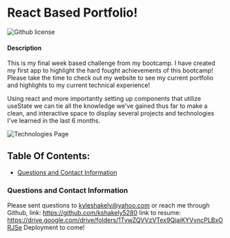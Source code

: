 # React Based Portfolio!
![Github license](https://img.shields.io/badge/license-Other-blue.svg)
#### Description
This is my final week based challenge from my bootcamp. I have created my first app to highlight the hard fought achievements of this bootcamp! Please take the time to check out my website to see my current portfolio and highlights to my current technical experience!

Using react and more importantly setting up components that utilize useState we can tie all the knowledge we've gained thus far to make a clean, and interactive space to display several projects and technologies I've learned in the last 6 months.


![Technologies Page](https://res.cloudinary.com/di6pdrfqg/image/upload/v1686021883/vesh6kqz9s44sxsmkdvr.jpg)

## Table Of Contents:
* [Questions and Contact Information](#contact)

### Questions and Contact Information <a name="contact"></a>
Please sent questions to kyleshakely@yahoo.com or reach me through Github, link: https://github.com/kshakely5280
link to resume: https://drive.google.com/drive/folders/1TvwZQVVzVTex9QjaiKYVvncPLBxORJSe
Deployment to come!
